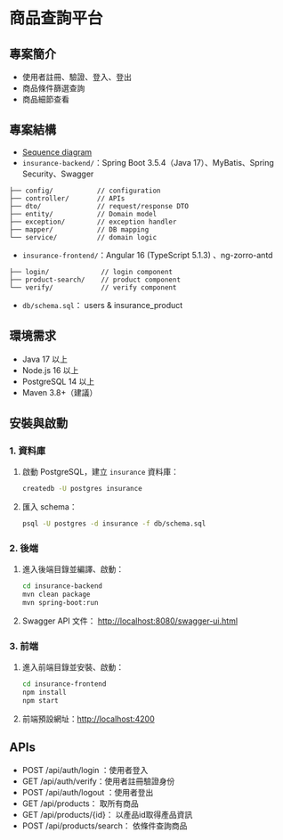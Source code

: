 # 商品查詢平台

## 專案簡介
- 使用者註冊、驗證、登入、登出
- 商品條件篩選查詢
- 商品細節查看


## 專案結構
- [Sequence diagram](https://diagram-generator.com/sequence/user-authentication-and-product-search-workflow-354469)
- `insurance-backend/`：Spring Boot 3.5.4（Java 17）、MyBatis、Spring Security、Swagger
```
├── config/           // configuration
├── controller/       // APIs
├── dto/              // request/response DTO
├── entity/           // Domain model
├── exception/        // exception handler
├── mapper/           // DB mapping
└── service/          // domain logic
```


- `insurance-frontend/`：Angular 16 (TypeScript 5.1.3) 、ng-zorro-antd
```
├── login/             // login component
├── product-search/    // product component
└── verify/            // verify component
```
- `db/schema.sql`： users & insurance_product

## 環境需求
- Java 17 以上
- Node.js 16 以上
- PostgreSQL 14 以上
- Maven 3.8+（建議）

## 安裝與啟動

### 1. 資料庫
1. 啟動 PostgreSQL，建立 `insurance` 資料庫：
   ```bash
   createdb -U postgres insurance
   ```
2. 匯入 schema：
   ```bash
   psql -U postgres -d insurance -f db/schema.sql
   ```

### 2. 後端
1. 進入後端目錄並編譯、啟動：
   ```bash
   cd insurance-backend
   mvn clean package
   mvn spring-boot:run
   ```
2. Swagger API 文件： [http://localhost:8080/swagger-ui.html](http://localhost:8080/swagger-ui.html)

### 3. 前端
1. 進入前端目錄並安裝、啟動：
   ```bash
   cd insurance-frontend
   npm install
   npm start
   ```
2. 前端預設網址：[http://localhost:4200](http://localhost:4200)

## APIs
- POST /api/auth/login ：使用者登入
- GET /api/auth/verify：使用者註冊驗證身份
- POST /api/auth/logout ：使用者登出
- GET /api/products： 取所有商品
- GET /api/products/{id}： 以產品id取得產品資訊
- POST /api/products/search： 依條件查詢商品

